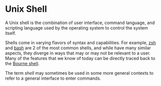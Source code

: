 # Unix Shell

A Unix shell is the combination of user interface, command language, and scripting language used by the operating system to control the system itself.

Shells come in varying flavors of syntax and capabilities. For example, [zsh](ru1t8_z-shell-zsh-for-short.md) and [bash](rlstd_bourne-again-shell-bash-for-short.md) are 2 of the most common shells, and while have many similar aspects, they diverge in ways that may or may not be relevant to a user. Many of the features that we know of today can be directly traced back to the [Bourne shell](pk56a_bourne-shell.md).

The term _shell_ may sometimes be used in some more general contexts to refer to a general interface to enter commands.
